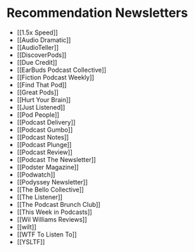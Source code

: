 # Recommendation Newsletters
* [[1.5x Speed]]
* [[Audio Dramatic]]
* [[AudioTeller]]
* [[DiscoverPods]]
* [[Due Credit]]
* [[EarBuds Podcast Collective]]
* [[Fiction Podcast Weekly]]
* [[Find That Pod]]
* [[Great Pods]]
* [[Hurt Your Brain]]
* [[Just Listened]]
* [[Pod People]]
* [[Podcast Delivery]]
* [[Podcast Gumbo]]
* [[Podcast Notes]]
* [[Podcast Plunge]]
* [[Podcast Review]]
* [[Podcast The Newsletter]]
* [[Podster Magazine]]
* [[Podwatch]]
* [[Podyssey Newsletter]]
* [[The Bello Collective]]
* [[The Listener]]
* [[The Podcast Brunch Club]]
* [[This Week in Podcasts]]
* [[Wil Williams Reviews]]
* [[wilt]]
* [[WTF To Listen To]]
* [[YSLTF]]
